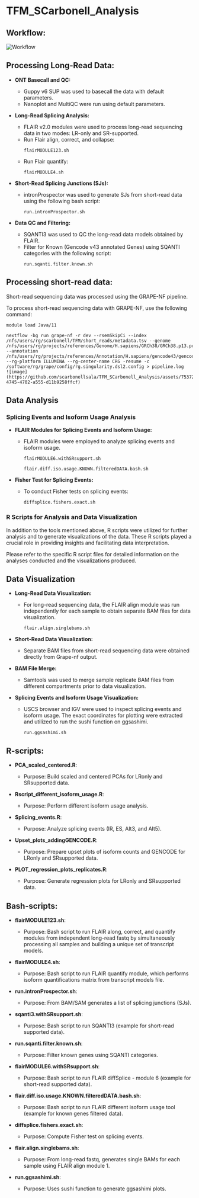 # TFM_SCarbonell_Analysis

## Workflow:

![Workflow](workflow.png)

## Processing Long-Read Data:

- **ONT Basecall and QC:**
  - Guppy v6 SUP was used to basecall the data with default parameters.
  - Nanoplot and MultiQC were run using default parameters.

- **Long-Read Splicing Analysis:**
  - FLAIR v2.0 modules were used to process long-read sequencing data in two modes: LR-only and SR-supported.
  - Run Flair align, correct, and collapse:
    ```
    flairMODULE123.sh
    ```
  - Run Flair quantify:
    ```
    flairMODULE4.sh
    ```

- **Short-Read Splicing Junctions (SJs):**
  - intronProspector was used to generate SJs from short-read data using the following bash script:
    ```
    run.intronProspector.sh
    ```

- **Data QC and Filtering:**
  - SQANTI3 was used to QC the long-read data models obtained by FLAIR.
  - Filter for Known (Gencode v43 annotated Genes) using SQANTI categories with the following script:
    ```
    run.sqanti.filter.known.sh
    ```

## Processing short-read data:

Short-read sequencing data was processed using the GRAPE-NF pipeline.

To process short-read sequencing data with GRAPE-NF, use the following command:

```
module load Java/11

nextflow -bg run grape-nf -r dev --rsemSkipCi --index /nfs/users/rg/scarbonell/TFM/short_reads/metadata.tsv --genome /nfs/users/rg/projects/references/Genome/H.sapiens/GRCh38/GRCh38.p13.primary_assembly.genome.fa.gz --annotation /nfs/users/rg/projects/references/Annotation/H.sapiens/gencode43/gencode.v43.primary_assembly.annotation.gtf.gz --rg-platform ILLUMINA --rg-center-name CRG -resume -c /software/rg/grape/config/rg.singularity.dsl2.config > pipeline.log
![image](https://github.com/scarbonellsala/TFM_SCarbonell_Analysis/assets/75372182/7b347584-4745-4702-a555-d11b9258ffcf)
```

## Data Analysis

### Splicing Events and Isoform Usage Analysis

- **FLAIR Modules for Splicing Events and Isoform Usage:**
  - FLAIR modules were employed to analyze splicing events and isoform usage.

    ```
    flairMODULE6.withSRsupport.sh
    ```

    ```
    flair.diff.iso.usage.KNOWN.filteredDATA.bash.sh
    ```

- **Fisher Test for Splicing Events:**
  - To conduct Fisher tests on splicing events:

    ```
    diffsplice.fishers.exact.sh
    ```

### R Scripts for Analysis and Data Visualization

In addition to the tools mentioned above, R scripts were utilized for further analysis and to generate visualizations of the data. These R scripts played a crucial role in providing insights and facilitating data interpretation.

Please refer to the specific R script files for detailed information on the analyses conducted and the visualizations produced.

## Data Visualization

- **Long-Read Data Visualization:**
  - For long-read sequencing data, the FLAIR align module was run independently for each sample to obtain separate BAM files for data visualization.

    ```
    flair.align.singlebams.sh
    ```

- **Short-Read Data Visualization:**
  - Separate BAM files from short-read sequencing data were obtained directly from Grape-nf output.

- **BAM File Merge:**
  - Samtools was used to merge sample replicate BAM files from different compartments prior to data visualization.

- **Splicing Events and Isoform Usage Visualization:**
  - USCS browser and IGV were used to inspect splicing events and isoform usage. The exact coordinates for plotting were extracted and utilized to run the sushi function on ggsashimi.

    ```
    run.ggsashimi.sh
    ```

## R-scripts:

- **PCA_scaled_centered.R**:
  - Purpose: Build scaled and centered PCAs for LRonly and SRsupported data.

- **Rscript_different_isoform_usage.R**:
  - Purpose: Perform different isoform usage analysis.

- **Splicing_events.R**:
  - Purpose: Analyze splicing events (IR, ES, Alt3, and Alt5).

- **Upset_plots_addingGENCODE.R**:
  - Purpose: Prepare upset plots of isoform counts and GENCODE for LRonly and SRsupported data.

- **PLOT_regression_plots_replicates.R**:
  - Purpose: Generate regression plots for LRonly and SRsupported data.

## Bash-scripts:

- **flairMODULE123.sh**:
  - Purpose: Bash script to run FLAIR along, correct, and quantify modules from independent long-read fastq by simultaneously processing all samples and building a unique set of transcript models.

- **flairMODULE4.sh**:
  - Purpose: Bash script to run FLAIR quantify module, which performs isoform quantifications matrix from transcript models file.

- **run.intronProspector.sh**:
  - Purpose: From BAM/SAM generates a list of splicing junctions (SJs).

- **sqanti3.withSRsupport.sh**:
  - Purpose: Bash script to run SQANTI3 (example for short-read supported data).

- **run.sqanti.filter.known.sh**:
  - Purpose: Filter known genes using SQANTI categories.

- **flairMODULE6.withSRsupport.sh**:
  - Purpose: Bash script to run FLAIR diffSplice - module 6 (example for short-read supported data).

- **flair.diff.iso.usage.KNOWN.filteredDATA.bash.sh**:
  - Purpose: Bash script to run FLAIR different isoform usage tool (example for known genes filtered data).

- **diffsplice.fishers.exact.sh**:
  - Purpose: Compute Fisher test on splicing events.

- **flair.align.singlebams.sh**:
  - Purpose: From long-read fastq, generates single BAMs for each sample using FLAIR align module 1.

- **run.ggsashimi.sh**:
  - Purpose: Uses sushi function to generate ggsashimi plots.
